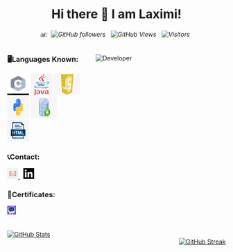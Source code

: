 <div align="center">
  
  # Hi there 👋 I am Laximi!
  
  ###### 📊:&nbsp; ![GitHub followers](https://img.shields.io/github/followers/tlaximi6?label=Follow&style=social) &nbsp;  ![GitHub Views](https://komarev.com/ghpvc/?username=tlaximi6) &nbsp; ![Visitors](https://visitor-badge.laobi.icu/badge?page_id=tlaximi6.tlaximi6) &nbsp;
  </div>
   <img src="https://img.freepik.com/premium-photo/female-developer-background_665280-9655.jpg?w=1380" alt="Developer" align="right"width="300" height="300" >
 
    
 <div align="left">
  <h3>🖥️Languages Known:</h3>
      <div>
        <img src="/icon/c.jpg"  width="50" height="50">
        <img src="/icon/java.jpg"  width="50" height="50">
         <img src="/icon/javascript.jpg"  width="60" height="50">
      </div>
      <div>
         <img src="/icon/python.jpg"  width="50" height="50">
        <img src="/icon/sql.jpg"  width="60" height="50">
         </div>
      <div>
      <img src="/icon/html.jpg"  width="50" height="50">
       

  <h3>📞Contact:</h3>
   <div>
        <a href="mailto:tlaximi11@gmail.com">
          <img src="/icon/gmail.jpg"  width="25" height="25">
        </a> &nbsp; 
        <a href="https://www.linkedin.com/feed/">
       <img src="/icon/in.png"  width="25" height="25">
        </a>
      </div>
    <h3>🏅Certificates:</h3>
  <div>
  <a href="/icon/doc/HTML_  Mimo Certificate!.pdf">
          <img src="/icon/mimo.png"  width="20" height="20">
  </div>
  <br>
  <br>
  </div>
  
<div align="left">
  <img src="https://github-readme-stats.vercel.app/api?username=tlaximi6&theme=radical&show_icons=true" alt="GitHub Stats"><br />
  </div>
  <div align="right">
  <img src="https://streak-stats.demolab.com/?user=tlaximi6&theme=radical" alt="GitHub Streak">
</div>
